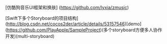
[仿酷狗音乐UI框架和换肤]
(https://github.com/lyxia/zmusic)


[Swift下多个Storyboard的项目结构]
(http://blog.csdn.net/cocos2der/article/details/53157546)[demo]
(https://github.com/PlayApple/SampleProject)(多个storyboard方便多人协作开发)(multi-storyboard)
